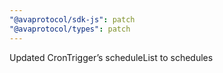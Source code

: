 ```yaml
---
"@avaprotocol/sdk-js": patch
"@avaprotocol/types": patch
---
```


Updated CronTrigger’s scheduleList to schedules
